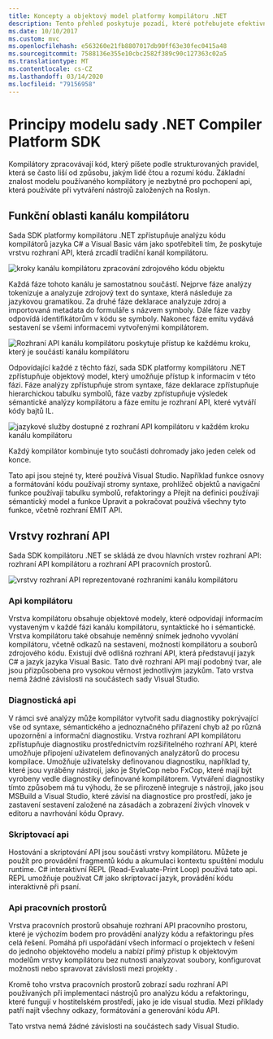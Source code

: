 ```yaml
---
title: Koncepty a objektový model platformy kompilátoru .NET
description: Tento přehled poskytuje pozadí, které potřebujete efektivně pracovat s kompilátorem .NET SDK. Dozvíte se vrstvy rozhraní API, hlavní typy a celkový objektový model.
ms.date: 10/10/2017
ms.custom: mvc
ms.openlocfilehash: e563260e21fb8807017db90ff63e30fec0415a48
ms.sourcegitcommit: 7588136e355e10cbc2582f389c90c127363c02a5
ms.translationtype: MT
ms.contentlocale: cs-CZ
ms.lasthandoff: 03/14/2020
ms.locfileid: "79156958"
---
```

# <a name="understand-the-net-compiler-platform-sdk-model"></a>Principy modelu sady .NET Compiler Platform SDK

Kompilátory zpracovávají kód, který píšete podle strukturovaných pravidel, která se často liší od způsobu, jakým lidé čtou a rozumí kódu. Základní znalost modelu používaného kompilátory je nezbytné pro pochopení api, která používáte při vytváření nástrojů založených na Roslyn.

## <a name="compiler-pipeline-functional-areas"></a>Funkční oblasti kanálu kompilátoru

Sada SDK platformy kompilátoru .NET zpřístupňuje analýzu kódu kompilátorů jazyka C# a Visual Basic vám jako spotřebiteli tím, že poskytuje vrstvu rozhraní API, která zrcadlí tradiční kanál kompilátoru.

![kroky kanálu kompilátoru zpracování zdrojového kódu objektu](media/compiler-api-model/compiler-pipeline.png)

Každá fáze tohoto kanálu je samostatnou součástí. Nejprve fáze analýzy tokenizuje a analyzuje zdrojový text do syntaxe, která následuje za jazykovou gramatikou. Za druhé fáze deklarace analyzuje zdroj a importovaná metadata do formuláře s názvem symboly. Dále fáze vazby odpovídá identifikátorům v kódu se symboly. Nakonec fáze emitu vydává sestavení se všemi informacemi vytvořenými kompilátorem.

![Rozhraní API kanálu kompilátoru poskytuje přístup ke každému kroku, který je součástí kanálu kompilátoru](media/compiler-api-model/compiler-pipeline-api.png)

Odpovídající každé z těchto fází, sada SDK platformy kompilátoru .NET zpřístupňuje objektový model, který umožňuje přístup k informacím v této fázi. Fáze analýzy zpřístupňuje strom syntaxe, fáze deklarace zpřístupňuje hierarchickou tabulku symbolů, fáze vazby zpřístupňuje výsledek sémantické analýzy kompilátoru a fáze emitu je rozhraní API, které vytváří kódy bajtů IL.

![jazykové služby dostupné z rozhraní API kompilátoru v každém kroku kanálu kompilátoru](media/compiler-api-model/compiler-pipeline-lang-svc.png)

Každý kompilátor kombinuje tyto součásti dohromady jako jeden celek od konce.

Tato api jsou stejné ty, které používá Visual Studio. Například funkce osnovy a formátování kódu používají stromy syntaxe, prohlížeč objektů a navigační funkce používají tabulku symbolů, refaktoringy a Přejít na definici používají sémantický model a funkce Upravit a pokračovat používá všechny tyto funkce, včetně rozhraní EMIT API.

## <a name="api-layers"></a>Vrstvy rozhraní API

Sada SDK kompilátoru .NET se skládá ze dvou hlavních vrstev rozhraní API: rozhraní API kompilátoru a rozhraní API pracovních prostorů.

![vrstvy rozhraní API reprezentované rozhraními kanálu kompilátoru](media/compiler-api-model/api-layers.png)

### <a name="compiler-apis"></a>Api kompilátoru

Vrstva kompilátoru obsahuje objektové modely, které odpovídají informacím vystaveným v každé fázi kanálu kompilátoru, syntaktické ho i sémantické. Vrstva kompilátoru také obsahuje neměnný snímek jednoho vyvolání kompilátoru, včetně odkazů na sestavení, možností kompilátoru a souborů zdrojového kódu. Existují dvě odlišná rozhraní API, která představují jazyk C# a jazyk jazyka Visual Basic. Tato dvě rozhraní API mají podobný tvar, ale jsou přizpůsobena pro vysokou věrnost jednotlivým jazykům. Tato vrstva nemá žádné závislosti na součástech sady Visual Studio.

### <a name="diagnostic-apis"></a>Diagnostická api

V rámci své analýzy může kompilátor vytvořit sadu diagnostiky pokrývající vše od syntaxe, sémantického a jednoznačného přiřazení chyb až po různá upozornění a informační diagnostiku. Vrstva rozhraní API kompilátoru zpřístupňuje diagnostiku prostřednictvím rozšiřitelného rozhraní API, které umožňuje připojení uživatelem definovaných analyzátorů do procesu kompilace. Umožňuje uživatelsky definovanou diagnostiku, například ty, které jsou vyráběny nástroji, jako je StyleCop nebo FxCop, které mají být vyrobeny vedle diagnostiky definované kompilátorem. Vytváření diagnostiky tímto způsobem má tu výhodu, že se přirozeně integruje s nástroji, jako jsou MSBuild a Visual Studio, které závisí na diagnostice pro prostředí, jako je zastavení sestavení založené na zásadách a zobrazení živých vlnovek v editoru a navrhování kódu Opravy.

### <a name="scripting-apis"></a>Skriptovací api

Hostování a skriptování API jsou součástí vrstvy kompilátoru. Můžete je použít pro provádění fragmentů kódu a akumulaci kontextu spuštění modulu runtime.
C# interaktivní REPL (Read-Evaluate-Print Loop) používá tato api. REPL umožňuje používat C# jako skriptovací jazyk, provádění kódu interaktivně při psaní.

### <a name="workspaces-apis"></a>Api pracovních prostorů

Vrstva pracovních prostorů obsahuje rozhraní API pracovního prostoru, které je výchozím bodem pro provádění analýzy kódu a refaktoringu přes celá řešení. Pomáhá při uspořádání všech informací o projektech v řešení do jednoho objektového modelu a nabízí přímý přístup k objektovým modelům vrstvy kompilátoru bez nutnosti analyzovat soubory, konfigurovat možnosti nebo spravovat závislosti mezi projekty .

Kromě toho vrstva pracovních prostorů zobrazí sadu rozhraní API používaných při implementaci nástrojů pro analýzu kódu a refaktoringu, které fungují v hostitelském prostředí, jako je ide visual studia. Mezi příklady patří najít všechny odkazy, formátování a generování kódu API.

Tato vrstva nemá žádné závislosti na součástech sady Visual Studio.
